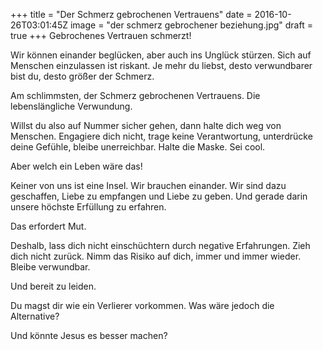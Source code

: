 +++
title = "Der Schmerz gebrochenen Vertrauens"
date = 2016-10-26T03:01:45Z
image = "der schmerz gebrochener beziehung.jpg"
draft = true
+++
Gebrochenes Vertrauen schmerzt! 

Wir können einander beglücken, aber auch ins Unglück stürzen. Sich auf Menschen einzulassen ist riskant. Je mehr du liebst, desto verwundbarer bist du, desto größer der Schmerz.

Am schlimmsten, der Schmerz gebrochenen Vertrauens. Die lebenslängliche Verwundung.

Willst du also auf Nummer sicher gehen, dann halte dich weg von Menschen. Engagiere dich nicht, trage keine Verantwortung, unterdrücke deine Gefühle, bleibe unerreichbar. Halte die Maske. Sei cool.

Aber welch ein Leben wäre das!

Keiner von uns ist eine Insel. Wir brauchen einander. Wir sind dazu geschaffen, Liebe zu empfangen und Liebe zu geben. Und gerade darin unsere höchste Erfüllung zu erfahren.

Das erfordert Mut.

Deshalb, lass dich nicht einschüchtern durch negative Erfahrungen. Zieh dich nicht zurück. Nimm das Risiko auf dich, immer und immer wieder. Bleibe verwundbar. 

Und bereit zu leiden.

Du magst dir wie ein Verlierer vorkommen. Was wäre jedoch die Alternative? 

Und könnte Jesus es besser machen?